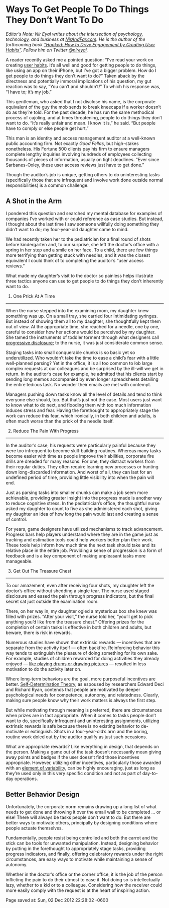 <div id="wikitext">

<div class="vspace">

</div>

<div class="round lrindent quote">

Ways To Get People To Do Things They Don’t Want To Do
=====================================================

*Editor’s Note: Nir Eyal writes about the intersection of psychology,
technology, and business at [NirAndFar.com](http://www.nirandfar.com/).
He is the author of the forthcoming book [“Hooked: How to Drive
Engagement by Creating User Habits”](http://www.nirandfar.com/). Follow
him on Twitter [@nireyal](http://twitter.com/#!/nireyal).*

A reader recently asked me a pointed question: “I’ve read your work on
creating [user
habits](http://www.nirandfar.com/2012/02/habits-are-new-viral-why-startups-must.html).
It’s all well and good for getting people to do things, like using an
app on their iPhone, but I’ve got a bigger problem. How do I get people
to do things they don’t want to do?” Taken aback by the directness and
potentially immoral implications of his question, my gut reaction was to
say, “You can’t and shouldn’t!” To which his response was, “I have to;
it’s my job.”

This gentleman, who asked that I not disclose his name, is the corporate
equivalent of the guy the mob sends to break kneecaps if a worker
doesn’t do as they’re told. For the past decade, he has run the same
methodical process of cajoling, and at times threatening, people to do
things they don’t want to do. “It’s really unfair and mean. I know it
is,” he said. “But people have to comply or else people get hurt.”

This man is an identity and access management auditor at a well-known
public accounting firm. Not exactly *Good Fellas*, but high-stakes
nonetheless. His Fortune 500 clients pay his firm to ensure managers
complete lengthy inquiries involving hundreds of employees collecting
thousands of pieces of information, usually on tight deadlines. “Ever
since Sarbanes-Oxley, these user access reviews just have to get done.”

Though the auditor’s job is unique, getting others to do uninteresting
tasks (specifically those that are infrequent and involve work done
outside normal responsibilities) is a common challenge.

<div class="vspace">

</div>

A Shot in the Arm
-----------------

I pondered this question and searched my mental database for examples of
companies I’ve worked with or could reference as case studies. But
instead, I thought about the last time I saw someone willfully doing
something they didn’t want to do; my four-year-old daughter came to
mind.

We had recently taken her to the pediatrician for a final round of shots
before kindergarten and, to our surprise, she left the doctor’s office
with a spring in her step and a smile on her face. To a child, there are
few things more terrifying than getting stuck with needles, and it was
the closest equivalent I could think of to completing the auditor’s
“user access reviews.”

What made my daughter’s visit to the doctor so painless helps illustrate
three tactics anyone can use to get people to do things they don’t
inherently want to do.

<div class="vspace">

</div>

1. One Prick At A Time
----------------------

When the nurse stepped into the examining room, my daughter knew
something was up. On a small tray, she carried four intimidating
syringes. But instead of showing them all to my daughter, she
thoughtfully kept them out of view. At the appropriate time, she reached
for a needle, one by one, careful to consider how her actions would be
perceived by my daughter. She tamed the instruments of toddler torment
through what designers call [progressive
disclosure](http://en.wikipedia.org/wiki/Progressive_disclosure); to the
nurse, it was just considerate common sense.

Staging tasks into small conquerable chunks is so basic yet so
underutilized. Who wouldn’t take the time to ease a child’s fear with a
little well-planned parsing? Yet in the office, it is all too common to
lob large complex requests at our colleagues and be surprised by the
ill-will we get in return. In the auditor’s case for example, he
admitted that his clients start by sending long memos accompanied by
even longer spreadsheets detailing the entire tedious task. No wonder
their emails are met with contempt.

Managers pushing down tasks know all the level of details and tend to
think everyone else should, too. But that’s just not the case. Most
users just want to know what to do next, and flooding them with too much
information induces stress and fear. Having the forethought to
appropriately stage the work can reduce this fear, which ironically, in
both children and adults, is often much worse than the prick of the
needle itself.

<div class="vspace">

</div>

2. Reduce The Pain With Progress
--------------------------------

In the auditor’s case, his requests were particularly painful because
they were too infrequent to become skill-building routines. Whereas many
tasks become easier with time as people improve their abilities,
corporate fire drills are dreaded for many reasons. For one, they
distract workers from their regular duties. They often require learning
new processes or hunting down long-discarded information. And worst of
all, they can last for an undefined period of time, providing little
visibility into when the pain will end.

Just as parsing tasks into smaller chunks can make a job seem more
achievable, providing greater insight into the progress made is another
way to reduce cognitive stress. In the pediatrician’s office, the
thoughtful nurse asked my daughter to count to five as she administered
each shot, giving my daughter an idea of how long the pain would last
and creating a sense of control.

For years, game designers have utilized mechanisms to track advancement.
Progress bars help players understand where they are in the game just as
tracking and estimation tools could help workers better plan their work.
These tools help inform how much time the next task should take and its
relative place in the entire job. Providing a sense of progression is a
form of feedback and is a key component of making unpleasant tasks more
manageable.

<div class="vspace">

</div>

3. Get Out The Treasure Chest
-----------------------------

To our amazement, even after receiving four shots, my daughter left the
doctor’s office without shedding a single tear. The nurse used staged
disclosure and eased the pain through progress indicators, but the final
secret sat just outside the examination room.

There, on her way in, my daughter ogled a mysterious box she knew was
filled with prizes. “After your visit,” the nurse told her, “you’ll get
to pick anything you’d like from the treasure chest.” Offering prizes
for the completion of certain tasks is effective in both children and
adults, but beware, there is risk in rewards.

Numerous studies have shown that extrinsic rewards — incentives that are
separate from the activity itself — often backfire. Reinforcing behavior
this way tends to extinguish the pleasure of doing something for its own
sake. For example, studies of children rewarded for doing activities
they already enjoyed — [like playing drums or drawing
pictures](http://books.google.com/books?id=p96Wmn-ER4QC&pg=PA51&lpg=PA51&dq=Ross+1975+drum+intrinsic&source=bl&ots=3cJQo6r984&sig=CVa49Jo7APwRNqDiW_HEzR6B7mE&hl=en&sa=X&ei=w4m1UP3mDOWsigLdjICIBw&ved=0CD4Q6AEwAg#v=onepage&q=Ross%201975%20drum%20intrinsic&f=false)
— resulted in less motivation to do the activity later on.

Where long-term behaviors are the goal, more purposeful incentives are
better. [Self-Determination
Theory](http://en.wikipedia.org/wiki/Self-determination_theory), as
espoused by researchers Edward Deci and Richard Ryan, contends that
people are motivated by deeper psychological needs for competence,
autonomy, and relatedness. Clearly, making sure people know why their
work matters is always the first step.

But while motivating through meaning is preferred, there are
circumstances when prizes are in fact appropriate. When it comes to
tasks people don’t want to do, specifically infrequent and uninteresting
assignments, utilizing extrinsic rewards is safe because there is no
existing behavior to de-motivate or extinguish. Shots in a
four-year-old’s arm and the boring, routine work doled out by the
auditor qualify as just such occasions.

What are appropriate rewards? Like everything in design, that depends on
the person. Making a game out of the task doesn’t necessarily mean
giving away points and badges if the user doesn’t find those incentives
appropriate. However, utilizing other incentives, particularly those
awarded with an [element of
variability](http://www.nirandfar.com/2012/03/want-to-hook-your-users-drive-them-crazy.html),
can be highly encouraging, just as long as they’re used only in this
very specific condition and not as part of day-to-day operations.

<div class="vspace">

</div>

Better Behavior Design
----------------------

Unfortunately, the corporate norm remains drawing up a long list of what
needs to get done and throwing it over the email wall to be completed …
or else! There will always be tasks people don’t want to do. But there
are better ways to motivate others, principally by designing conditions
where people actuate themselves.

Fundamentally, people resist being controlled and both the carrot and
the stick can be tools for unwanted manipulation. Instead, designing
behavior by putting in the forethought to appropriately stage tasks,
providing progress indicators, and finally, offering celebratory rewards
under the right circumstances, are easy ways to motivate while
maintaining a sense of autonomy.

Whether in the doctor’s office or the corner office, it is the job of
the person inflicting the pain to do their utmost to ease it. Not doing
so is intellectually lazy, whether to a kid or to a colleague.
Considering how the receiver could more easily comply with the request
is at the heart of inspiring action.

<div class="vspace">

</div>

</div>

<div class="vspace">

</div>

<div style="display: none;">

Summary: good article makes great points on ways to ease people into
doing things they need or must do, even if they don't want to Tags:
saved page, progressive disclosure, user habits, self determination
theory, element of variability, motivation, growth, communication,
management Source:
<http://techcrunch.com/2012/12/02/how-to-get-people-to-do-things-they-dont-want-to-do/>
Parent:<span
class="wikiword">[SavedArticles](http://wiki.tamouse.org?n=SavedArticles.HomePage?action=print)</span>(.<span
class="wikiword">[HomePage](http://wiki.tamouse.org?n=SavedArticles.HomePage?action=print)</span>)
includeme:[SavedArticles.HomePage](http://wiki.tamouse.org?n=SavedArticles.HomePage?action=print)
Categories:[Articles](http://wiki.tamouse.org?n=Category.Articles)

</div>

Page saved at: Sun, 02 Dec 2012 22:28:02 -0600

<div class="vspace">

</div>

</div>
